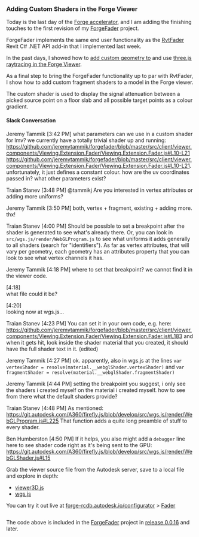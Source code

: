 <head>
<meta http-equiv="Content-Type" content="text/html; charset=utf-8">
<link rel="stylesheet" type="text/css" href="bc.css">
<!-- <script src="run_prettify.js" type="text/javascript"></script> --> 
<script src="https://cdn.rawgit.com/google/code-prettify/master/loader/run_prettify.js"></script>
</head>

<!---

 #RevitAPI @AutodeskRevit #bim #dynamobim @AutodeskForge #threejs #javascript

&ndash; 
...

-->

### Adding Custom Shaders in the Forge Viewer

Today is the last day of 
the [Forge accelerator](http://thebuildingcoder.typepad.com/blog/2017/03/events-uv-coordinates-and-rooms-on-level.html#2),
and I am adding the finishing touches to the first revision of
my [ForgeFader](https://github.com/jeremytammik/forgefader) project.

ForgeFader implements the same end user functionality as
the [RvtFader](https://github.com/jeremytammik/RvtFader) Revit
C# .NET API add-in that I implemented last week.

In the past days, I showed how 
to [add custom geometry to](http://thebuildingcoder.typepad.com/blog/2017/03/adding-custom-geometry-to-the-forge-viewer.html) and
use [three.js raytracing in the Forge Viewer](http://thebuildingcoder.typepad.com/blog/2017/03/threejs-raytracing-in-the-forge-viewer.html).

As a final step to bring the ForgeFader functionality up to par with RvtFader, I show how to add custom fragment shaders to a model in the Forge viewer.

The custom shader is used to display the signal attenuation between a picked source point on a floor slab and all possible target points as a colour gradient.


#### <a name="3"></a>Slack Conversation

Jeremy Tammik [3:42 PM] 
what parameters can we use in a custom shader for lmv?
we currently have a totally trivial shader up and running:
https://github.com/jeremytammik/forgefader/blob/master/src/client/viewer.components/Viewing.Extension.Fader/Viewing.Extension.Fader.js#L10-L21
https://github.com/jeremytammik/forgefader/blob/master/src/client/viewer.components/Viewing.Extension.Fader/Viewing.Extension.Fader.js#L10-L21.
unfortunately, it just defines a constant colour.
how are the uv coordinates passed in?
what other parameters exist?

Traian Stanev [3:48 PM] 
@tammikj Are you interested in vertex attributes or adding more uniforms?

Jeremy Tammik [3:50 PM] 
both, vertex + fragment, existing + adding more. thx!

Traian Stanev [4:00 PM] 
Should be possible to set a breakpoint after the shader is generated to see what's already there. Or, you can look in `src/wgs.js/render/WebGLProgram.js` to see what uniforms it adds generally to all shaders (search for "identifiers"). As far as vertex attributes, that will vary per geometry, each geometry has an attributes property that you can look to see what vertex channels it has.

Jeremy Tammik [4:18 PM] 
where to set that breakpoint? we cannot find it in the viewer code.

[4:18]  
what file could it be?

[4:20]  
looking now at wgs.js...

Traian Stanev [4:23 PM] 
You can set it in your own code, e.g. here: https://github.com/jeremytammik/forgefader/blob/master/src/client/viewer.components/Viewing.Extension.Fader/Viewing.Extension.Fader.js#L183  and when it gets hit, look inside the shader material that you created, it should have the full shader text in it. (edited)

Jeremy Tammik [4:27 PM] 
ok. apparently, also in wgs.js at the lines `var vertexShader = resolve(material.__webglShader.vertexShader)` and `var fragmentShader = resolve(material.__webglShader.fragmentShader)`

Jeremy Tammik [4:44 PM] 
setting the breakpoint you suggest, i only see the shaders i created myself on the material i created myself. how to see from there what the default shaders provide?

Traian Stanev [4:48 PM] 
As mentioned: https://git.autodesk.com/A360/firefly.js/blob/develop/src/wgs.js/render/WebGLProgram.js#L225  That function adds a quite long preamble of stuff to every shader.

Ben Humberston [4:50 PM] 
If it helps, you also might add a `debugger` line here to see shader code right as it's being sent to the GPU: https://git.autodesk.com/A360/firefly.js/blob/develop/src/wgs.js/render/WebGLShader.js#L15



Grab the viewer source file from the Autodesk server, save to a local file and explore in depth:

- [viewer3D.js](https://developer.api.autodesk.com/viewingservice/v1/viewers/viewer3D.js?v=v2.13)
- [wgs.js](https://developer.api.autodesk.com/viewingservice/v1/viewers/wgs.js)

You can try it out live
at [forge-rcdb.autodesk.io/configurator](https://forge-rcdb.autodesk.io/configurator)
&gt; [Fader](https://forge-rcdb.autodesk.io/configurator?id=58dd255f57ecef9ad46149f6)


<pre class="prettyprint">
</pre>



The code above is included in
the [ForgeFader](https://github.com/jeremytammik/forgefader) project
in [release 0.0.16](https://github.com/jeremytammik/forgefader/releases/tag/0.0.16) and later.



